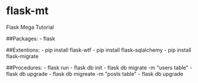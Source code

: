 # flask-mt
Flask Mega Tutorial

##Packages:
    - flask

##Extentions:
    - pip install flask-wtf
    - pip install flask-sqlalchemy
    - pip install flask-migrate

##Procedures:
    - flask run
    - flask db init
    - flask db migrate -m "users table"
    - flask db upgrade
    - flask db migreate -m "posts table"
    - flask db upgrade
    